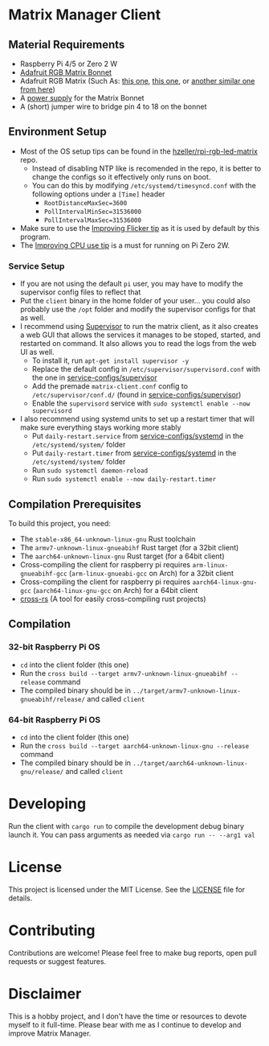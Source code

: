 # Matrix Manager Client

## Material Requirements
- Raspberry Pi 4/5 or Zero 2 W
- [Adafruit RGB Matrix Bonnet](https://www.adafruit.com/product/3211)
- Adafruit RGB Matrix (Such As: [this one](https://www.adafruit.com/product/2278), [this one](https://www.adafruit.com/product/2276), or [another similar one from here](https://www.adafruit.com/search?q=RGB+LED+Matrix&c=327))
- A [power supply](https://www.adafruit.com/product/1466) for the Matrix Bonnet
- A (short) jumper wire to bridge pin 4 to 18 on the bonnet

## Environment Setup
- Most of the OS setup tips can be found in the [hzeller/rpi-rgb-led-matrix](https://github.com/hzeller/rpi-rgb-led-matrix?tab=readme-ov-file#troubleshooting) repo.
  - Instead of disabling NTP like is recomended in the repo, it is better to change the configs so it effectively only runs on boot.
  - You can do this by modifying `/etc/systemd/timesyncd.conf` with the following options under a `[Time]` header
    - `RootDistanceMaxSec=3600`
    - `PollIntervalMinSec=31536000`
    - `PollIntervalMaxSec=31536000`
- Make sure to use the [Improving Flicker tip](https://github.com/hzeller/rpi-rgb-led-matrix?tab=readme-ov-file#improving-flicker) as it is used by default by this program.
- The [Improving CPU use tip](https://github.com/hzeller/rpi-rgb-led-matrix?tab=readme-ov-file#improving-flicker) is a must for running on Pi Zero 2W.

### Service Setup
- If you are not using the default `pi` user, you may have to modify the supervisor config files to reflect that
- Put the `client` binary in the home folder of your user... you could also probably use the `/opt` folder and modify the supervisor configs for that as well.
- I recommend using [Supervisor](https://github.com/Supervisor/supervisor) to run the matrix client, as it also creates a web GUI that allows the services it manages to be stoped, started, and restarted on command. It also allows you to read the logs from the web UI as well.
  - To install it, run `apt-get install supervisor -y`
  - Replace the default config in `/etc/supervisor/supervisord.conf` with the one in [service-configs/supervisor](/client/service-configs/supervisor/supervisord.conf)
  - Add the premade `matrix-client.conf` config to `/etc/supervisor/conf.d/` (found in [service-configs/supervisor](/client/service-configs/supervisor/matrix-client.conf))
  - Enable the `supervisord` service with `sudo systemctl enable --now supervisord`
- I also recommend using systemd units to set up a restart timer that will make sure everything stays working more stably
  - Put `daily-restart.service` from [service-configs/systemd](/client/service-configs/systemd/daily-restart.service) in the `/etc/systemd/system/` folder
  - Put `daily-restart.timer` from [service-configs/systemd](/client/service-configs/systemd/daily-restart.timer) in the `/etc/systemd/system/` folder
  - Run `sudo systemctl daemon-reload`
  - Run `sudo systemctl enable --now daily-restart.timer`

## Compilation Prerequisites
To build this project, you need:
- The `stable-x86_64-unknown-linux-gnu` Rust toolchain
- The `armv7-unknown-linux-gnueabihf` Rust target (for a 32bit client)
- The `aarch64-unknown-linux-gnu` Rust target (for a 64bit client)
- Cross-compiling the client for raspberry pi requires `arm-linux-gnueabihf-gcc` (`arm-linux-gnueabi-gcc` on Arch) for a 32bit client
- Cross-compiling the client for raspberry pi requires `aarch64-linux-gnu-gcc` (`aarch64-linux-gnu-gcc` on Arch) for a 64bit client
- [cross-rs](https://github.com/cross-rs/cross) (A tool for easily cross-compiling rust projects)

## Compilation
### 32-bit Raspberry Pi OS
- `cd` into the client folder (this one)
- Run the `cross build --target armv7-unknown-linux-gnueabihf --release` command
- The compiled binary should be in `../target/armv7-unknown-linux-gnueabihf/release/` and called `client`
### 64-bit Raspberry Pi OS
- `cd` into the client folder (this one)
- Run the `cross build --target aarch64-unknown-linux-gnu --release` command
- The compiled binary should be in `../target/aarch64-unknown-linux-gnu/release/` and called `client`

# Developing
Run the client with `cargo run` to compile the development debug binary launch it. You can pass arguments as needed via `cargo run -- --arg1 val`

# License
This project is licensed under the MIT License. See the [LICENSE](/LICENSE) file for details.

# Contributing
Contributions are welcome! Please feel free to make bug reports, open pull requests or suggest features.

# Disclaimer
This is a hobby project, and I don't have the time or resources to devote myself to it full-time. Please bear with me as I continue to develop and improve Matrix Manager.
